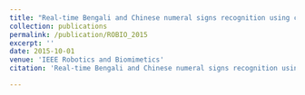 ```yaml
---
title: "Real-time Bengali and Chinese numeral signs recognition using contour matching"
collection: publications
permalink: /publication/ROBIO_2015
excerpt: ''
date: 2015-10-01
venue: 'IEEE Robotics and Biomimetics'
citation: 'Real-time Bengali and Chinese numeral signs recognition using contour matching, Muhammad Aminur Rahaman, Mahmood Jasim, Tao Zhang, Md Haider Ali, Md Hasanuzzaman, Robotics and Biomimetics (ROBIO), IEEE International Conference on, IEEE, 2015, Pages: 1215 – 1220'

---
```


